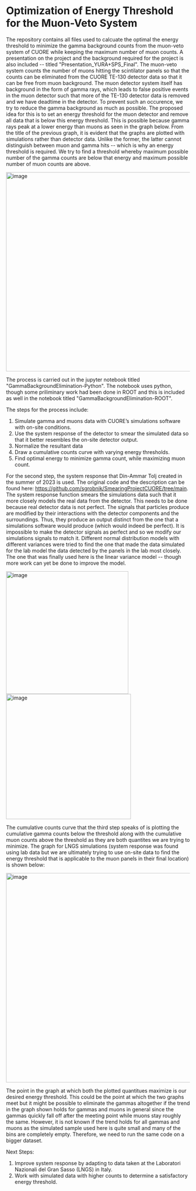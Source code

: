 # Optimization of Energy Threshold for the Muon-Veto System
The repository contains all files used to calcuate the optimal the energy threshold to minimize the gamma background counts from the muon-veto system of CUORE while keeping the maximum number of muon counts. A presentation on the project and the background required for the project is also included -- titled "Presentation_YURA+SPS_Final". The muon-veto system counts the number of muons hitting the scintilator panels so that the counts can be eliminated from the CUORE TE-130 detector data so that it can be free from muon background. The muon detector system itself has background in the form of gamma rays, which leads to false positive events in the muon detector such that more of the TE-130 detector data is removed and we have deadtime in the detector. To prevent such an occurence, we try to reduce the gamma background as much as possible. The proposed idea for this is to set an energy threshold for the muon detector and remove all data that is below this energy threshold. This is possible because gamma rays peak at a lower energy than muons as seen in the graph below. From the title of the previous graph, it is evident that the graphs are plotted with simulations rather than detector data. Unlike the former, the latter cannot distinguish between muon and gamma hits -- which is why an energy threshold is required. We try to find a threshold whereby maximum possible number of the gamma counts are below that energy and maximum possible number of muon counts are above. 

<img width="544" alt="image" src="https://github.com/izsneha2004/GammaBackground_Iffat/assets/125691055/8a222b02-b2ba-4cee-9745-30a6b8c09fc8">

The process is carried out in the jupyter notebook titled "GammaBackgroundElimination-Python". The notebook uses python, though some priliminary work had been done in ROOT and this is included as well in the notebook titled "GammaBackgroundElimination-ROOT".  

The steps for the process include:
1. Simulate gamma and muons data with CUORE’s simulations software with on-site conditions.
2. Use the system response of the detector to smear the simulated data so that it better resembles the on-site detector output.
3. Normalize the resultant data 
4. Draw a cumulative counts curve with varying energy thresholds.
5. Find optimal energy to minimize gamma count, while maximizing muon count. 

For the second step, the system response that Din-Ammar Tolj created in the summer of 2023 is used. The original code and the description can be found here: https://github.com/sgrobnik/SmearingProjectCUORE/tree/main. The system response function smears the simulations data such that it more closely models the real data from the detector. This needs to be done because real detector data is not perfect. The signals that particles produce are modified by their interactions with the detector components and the surroundings. Thus, they produce an output distinct from the one that a simulations software would produce (which would indeed be perfect). It is impossible to make the detector signals as perfect and so we modify our simulations signals to match it. Different normal distribution models with different variances were tried to find the one that made the data simulated for the lab model the data detected by the panels in the lab most closely. The one that was finally used here is the linear variance model -- though more work can yet be done to improve the model. 

<img width="335" alt="image" src="https://github.com/izsneha2004/GammaBackground_Iffat/assets/125691055/3d22ea9b-8494-47da-834f-b34876ef7f13"> <img width="342" alt="image" src="https://github.com/izsneha2004/GammaBackground_Iffat/assets/125691055/8ed9d29c-a7e4-4034-9e93-88c87b8c1199">

The cumulative counts curve that the third step speaks of is plotting the cumulative gamma counts below the threshold along with the cumulative muon counts above the threshold 
as they are both quantites we are trying to minimize. The graph for LNGS simulations (system response was found using lab data but we are ultimately trying to use on-site data to find the energy threshold that is applicable to the muon panels in their final location) is shown below: 

<img width="572" alt="image" src="https://github.com/izsneha2004/GammaBackground_Iffat/assets/125691055/e1fa8552-2ca6-4342-8a3a-2caecbff440e">

The point in the graph at which both the plotted quantitues maximize is our desired energy threshold. This could be the point at which the two graphs meet but it might be possible to eliminate the gammas altogether if the trend in the graph shown holds for gammas and muons in general since the gammas quickly fall off after the meeting point while muons stay roughly the same. However, it is not known if the trend holds for all gammas and muons as the simulated sample used here is quite small and many of the bins are completely empty. Therefore, we need to run the same code on a bigger dataset. 

Next Steps:
1. Improve system response by adapting to data taken at the Laboratori Nazionali del Gran Sasso (LNGS) in Italy. 
2. Work with simulated data with higher counts to determine a satisfactory energy threshold. 





